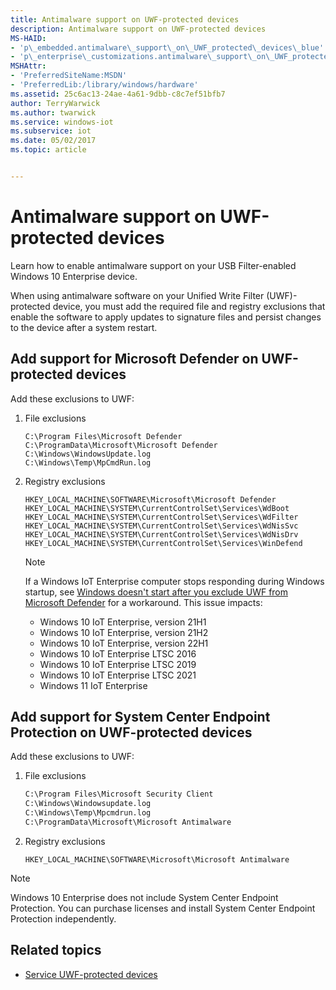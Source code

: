 ```yaml
---
title: Antimalware support on UWF-protected devices
description: Antimalware support on UWF-protected devices
MS-HAID:
- 'p\_embedded.antimalware\_support\_on\_UWF_protected\_devices\_blue'
- 'p\_enterprise\_customizations.antimalware\_support\_on\_UWF_protected\_devices'
MSHAttr:
- 'PreferredSiteName:MSDN'
- 'PreferredLib:/library/windows/hardware'
ms.assetid: 25c6ac13-24ae-4a61-9dbb-c8c7ef51bfb7
author: TerryWarwick
ms.author: twarwick
ms.service: windows-iot
ms.subservice: iot
ms.date: 05/02/2017
ms.topic: article


---
```

# Antimalware support on UWF-protected devices

Learn how to enable antimalware support on your USB Filter-enabled Windows 10 Enterprise device.

When using antimalware software on your Unified Write Filter (UWF)-protected device, you must add the required file and registry exclusions that enable the software to apply updates to signature files and persist changes to the device after a system restart.

## Add support for Microsoft Defender on UWF-protected devices

Add these exclusions to UWF:

1. File exclusions

   ```text
   C:\Program Files\Microsoft Defender
   C:\ProgramData\Microsoft\Microsoft Defender
   C:\Windows\WindowsUpdate.log
   C:\Windows\Temp\MpCmdRun.log
   ```

1. Registry exclusions

   ```reg
   HKEY_LOCAL_MACHINE\SOFTWARE\Microsoft\Microsoft Defender
   HKEY_LOCAL_MACHINE\SYSTEM\CurrentControlSet\Services\WdBoot
   HKEY_LOCAL_MACHINE\SYSTEM\CurrentControlSet\Services\WdFilter
   HKEY_LOCAL_MACHINE\SYSTEM\CurrentControlSet\Services\WdNisSvc
   HKEY_LOCAL_MACHINE\SYSTEM\CurrentControlSet\Services\WdNisDrv
   HKEY_LOCAL_MACHINE\SYSTEM\CurrentControlSet\Services\WinDefend
   ```

   > [!NOTE]
   > If a Windows IoT Enterprise computer stops responding during Windows startup, see [Windows doesn't start after you exclude UWF from Microsoft Defender](/troubleshoot/windows-client/performance/windows-hangs-on-startup-after-excluding-uwf-from-microsoft-defender) for a workaround. This issue impacts:
   >
   > - Windows 10 IoT Enterprise, version 21H1
   > - Windows 10 IoT Enterprise, version 21H2
   > - Windows 10 IoT Enterprise, version 22H1
   > - Windows 10 IoT Enterprise LTSC 2016
   > - Windows 10 IoT Enterprise LTSC 2019
   > - Windows 10 IoT Enterprise LTSC 2021
   > - Windows 11 IoT Enterprise

## Add support for System Center Endpoint Protection on UWF-protected devices

Add these exclusions to UWF:

1. File exclusions

   ```txt
   C:\Program Files\Microsoft Security Client
   C:\Windows\Windowsupdate.log
   C:\Windows\Temp\Mpcmdrun.log
   C:\ProgramData\Microsoft\Microsoft Antimalware
   ```

1. Registry exclusions

   ```reg
   HKEY_LOCAL_MACHINE\SOFTWARE\Microsoft\Microsoft Antimalware
   ```

> [!NOTE]
> Windows 10 Enterprise does not include System Center Endpoint Protection. You can purchase licenses and install System Center Endpoint Protection independently.

## Related topics

- [Service UWF-protected devices](service-uwf-protected-devices.md)
